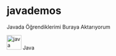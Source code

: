 # javademos
Javada Öğrendiklerimi Buraya Aktarıyorum 

[<img src='https://cdn.jsdelivr.net/npm/simple-icons@3.0.1/icons/java.svg' alt='java' height='40'>](java)  Java
